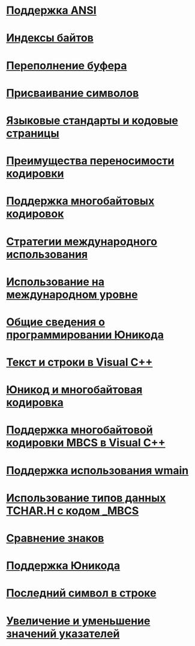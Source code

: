 # [Поддержка ANSI](support-for-ansi.md)
# [Индексы байтов](byte-indices.md)
# [Переполнение буфера](buffer-overflow.md)
# [Присваивание символов](character-assignment.md)
# [Языковые стандарты и кодовые страницы](locales-and-code-pages.md)
# [Преимущества переносимости кодировки](benefits-of-character-set-portability.md)
# [Поддержка многобайтовых кодировок](support-for-multibyte-character-sets-mbcss.md)
# [Стратегии международного использования](internationalization-strategies.md)
# [Использование на международном уровне](international-enabling.md)
# [Общие сведения о программировании Юникода](unicode-programming-summary.md)
# [Текст и строки в Visual C++](text-and-strings-in-visual-cpp.md)
# [Юникод и многобайтовая кодировка](unicode-and-mbcs.md)
# [Поддержка многобайтовой кодировки MBCS в Visual C++](mbcs-support-in-visual-cpp.md)
# [Поддержка использования wmain](support-for-using-wmain.md)
# [Использование типов данных TCHAR.H с кодом _MBCS](using-tchar-h-data-types-with-mbcs-code.md)
# [Сравнение знаков](character-comparison.md)
# [Поддержка Юникода](support-for-unicode.md)
# [Последний символ в строке](last-character-in-a-string.md)
# [Увеличение и уменьшение значений указателей](incrementing-and-decrementing-pointers.md)
